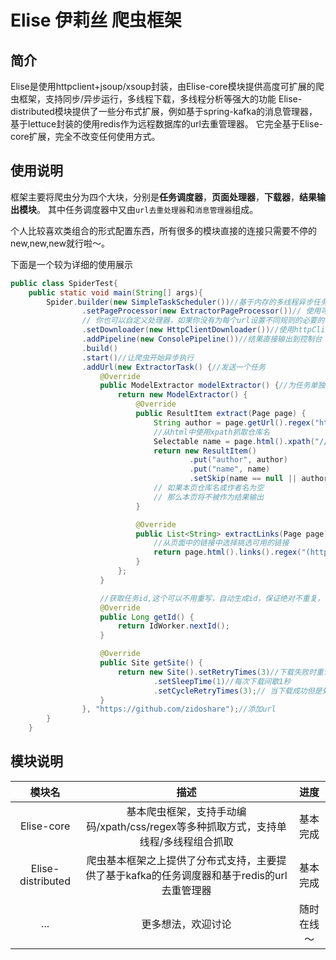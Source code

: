 # Elise 伊莉丝 爬虫框架

## 简介

Elise是使用httpclient+jsoup/xsoup封装，由Elise-core模块提供高度可扩展的爬虫框架，支持同步/异步运行，多线程下载，多线程分析等强大的功能
Elise-distributed模块提供了一些分布式扩展，例如基于spring-kafka的消息管理器，基于lettuce封装的使用redis作为远程数据库的url去重管理器。
它完全基于Elise-core扩展，完全不改变任何使用方式。

## 使用说明

框架主要将爬虫分为四个大块，分别是**任务调度器**，**页面处理器**，**下载器**，**结果输出模块**。
其中任务调度器中又由`url去重处理器`和`消息管理器`组成。

个人比较喜欢类组合的形式配置东西，所有很多的模块直接的连接只需要不停的new,new,new就行啦～。

下面是一个较为详细的使用展示
```java
public class SpiderTest{
    public static void main(String[] args){
        Spider.builder(new SimpleTaskScheduler())//基于内存的多线程异步任务调度器, 自动采用基于hash的url去重处理
                .setPageProcessor(new ExtractorPageProcessor())// 使用可配置的页面处理器,使用这个处理器的好处是可以为每个任务定义不同的规则
                // 你也可以自定义处理器，如果你没有为每个url设置不同规则的必要的话
                .setDownloader(new HttpClientDownloader())//使用httpClient下载器
                .addPipeline(new ConsolePipeline())//结果直接输出到控制台
                .build()
                .start()//让爬虫开始异步执行
                .addUrl(new ExtractorTask() {//发送一个任务
                    @Override
                    public ModelExtractor modelExtractor() {//为任务单独定制规则，需要重写ExtractorTask类
                        return new ModelExtractor() {
                            @Override
                            public ResultItem extract(Page page) {
                                String author = page.getUrl().regex("https://github\\.com/(\\w+)/.*").toString();
                                //从html中使用xpath抓取仓库名
                                Selectable name = page.html().xpath("//h1[@class='public']/strong/a/text()");
                                return new ResultItem()
                                        .put("author", author)
                                        .put("name", name)
                                        .setSkip(name == null || author == null);
                                // 如果本页仓库名或作者名为空
                                // 那么本页将不被作为结果输出
                            }

                            @Override
                            public List<String> extractLinks(Page page) {
                                //从页面中的链接中选择挑选可用的链接
                                return page.html().links().regex("(https://github\\.com/zidoshare/[\\w\\-]+)").all();
                            }
                        };
                    }

                    //获取任务id,这个可以不用重写，自动生成id，保证绝对不重复，可以直接作为数据库id
                    @Override
                    public Long getId() {
                        return IdWorker.nextId();
                    }

                    @Override
                    public Site getSite() {
                        return new Site().setRetryTimes(3)//下载失败时重试三次
                                .setSleepTime(1)//每次下载间歇1秒
                                .setCycleRetryTimes(3);// 当下载成功但是处理出问题会重试3次
                    }
                }, "https://github.com/zidoshare");//添加url
        }
    }
```


## 模块说明

模块名|描述|进度
|:----:|:---:|:----:|
|Elise-core|基本爬虫框架，支持手动编码/xpath/css/regex等多种抓取方式，支持单线程/多线程组合抓取|基本完成|
|Elise-distributed|爬虫基本框架之上提供了分布式支持，主要提供了基于kafka的任务调度器和基于redis的url去重管理器|基本完成|
|...|更多想法，欢迎讨论|随时在线～|

